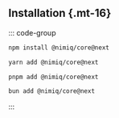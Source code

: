## Installation {.mt-16}

::: code-group

```bash [npm]
npm install @nimiq/core@next
```

```bash [yarn]
yarn add @nimiq/core@next
```

```bash [pnpm]
pnpm add @nimiq/core@next
```

```bash [bun]
bun add @nimiq/core@next
```

:::
